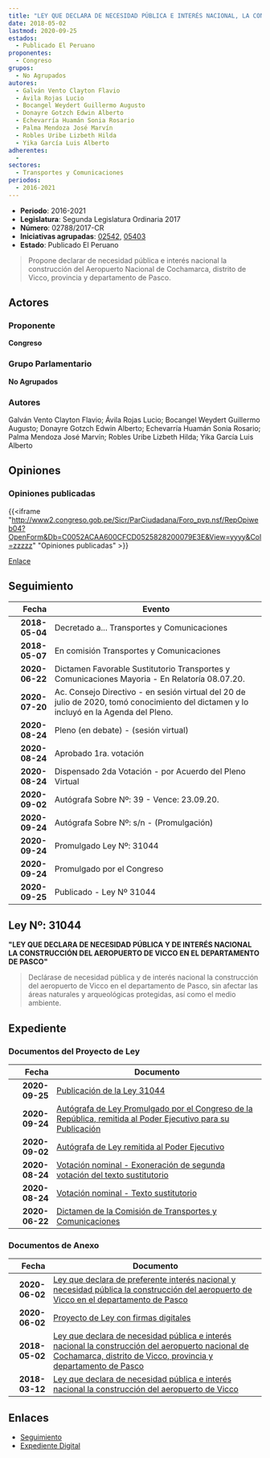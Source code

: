 ```yaml
---
title: "LEY QUE DECLARA DE NECESIDAD PÚBLICA E INTERÉS NACIONAL, LA CONSTRUCCIÓN DEL AEROPUERTO NACIONAL DE COCHAMARCA, DISTRITO DE VICCO, PROVINCIA Y DEPARTAMENTO DE PASCO"
date: 2018-05-02
lastmod: 2020-09-25
estados: 
  - Publicado El Peruano
proponentes: 
  - Congreso
grupos: 
  - No Agrupados
autores: 
  - Galván Vento Clayton Flavio
  - Ávila Rojas Lucio
  - Bocangel Weydert Guillermo Augusto
  - Donayre Gotzch Edwin Alberto
  - Echevarría Huamán Sonia Rosario
  - Palma Mendoza José Marvín
  - Robles Uribe Lizbeth Hilda
  - Yika García Luis Alberto
adherentes: 
  - 
sectores: 
  - Transportes y Comunicaciones
periodos: 
  - 2016-2021
---
```


- **Periodo**: 2016-2021
- **Legislatura**: Segunda Legislatura Ordinaria 2017
- **Número**: 02788/2017-CR
- **Iniciativas agrupadas**: [02542](../../02500/02542), [05403](../../05400/05403)
- **Estado**: Publicado El Peruano

> Propone declarar de necesidad pública e interés nacional la construcción del Aeropuerto Nacional de Cochamarca, distrito de Vicco, provincia y departamento de Pasco.


## Actores

### Proponente

**Congreso**

### Grupo Parlamentario

**No Agrupados**

### Autores

Galván Vento Clayton Flavio; Ávila Rojas Lucio; Bocangel Weydert Guillermo Augusto; Donayre Gotzch Edwin Alberto; Echevarría Huamán Sonia Rosario; Palma Mendoza José Marvín; Robles Uribe Lizbeth Hilda; Yika García Luis Alberto


## Opiniones

### Opiniones publicadas

{{<iframe "http://www2.congreso.gob.pe/Sicr/ParCiudadana/Foro_pvp.nsf/RepOpiweb04?OpenForm&Db=C0052ACAA600CFCD0525828200079E3E&View=yyyy&Col=zzzzz" "Opiniones publicadas" >}}

[Enlace](http://www2.congreso.gob.pe/Sicr/ParCiudadana/Foro_pvp.nsf/RepOpiweb04?OpenForm&Db=C0052ACAA600CFCD0525828200079E3E&View=yyyy&Col=zzzzz)

## Seguimiento

| Fecha | Evento |
|------:|--------|
| **2018-05-04** | Decretado a... Transportes y Comunicaciones|
| **2018-05-07** | En comisión Transportes y Comunicaciones|
| **2020-06-22** | Dictamen Favorable Sustitutorio Transportes y Comunicaciones Mayoria - En Relatoría 08.07.20.|
| **2020-07-20** | Ac. Consejo Directivo - en sesión virtual del 20 de julio de 2020, tomó conocimiento del dictamen y lo incluyó en la Agenda del Pleno.|
| **2020-08-24** | Pleno (en debate) - (sesión virtual)|
| **2020-08-24** | Aprobado 1ra. votación|
| **2020-08-24** | Dispensado 2da Votación - por Acuerdo del Pleno Virtual|
| **2020-09-02** | Autógrafa Sobre Nº: 39 - Vence: 23.09.20.|
| **2020-09-24** | Autógrafa Sobre Nº: s/n - (Promulgación)|
| **2020-09-24** | Promulgado Ley Nº: 31044|
| **2020-09-24** | Promulgado por el Congreso|
| **2020-09-25** | Publicado - Ley Nº 31044|

## Ley Nº: 31044

**"LEY QUE DECLARA DE NECESIDAD PÚBLICA Y DE INTERÉS NACIONAL LA CONSTRUCCIÓN DEL AEROPUERTO DE VICCO EN EL DEPARTAMENTO DE PASCO"**

> Declárase de necesidad pública y de interés nacional la construcción del aeropuerto de Vicco en el departamento de Pasco, sin afectar las áreas naturales y arqueológicas protegidas, así como el medio ambiente.


## Expediente


### Documentos del Proyecto de Ley

| Fecha | Documento |
|------:|--------|
| **2020-09-25** | [Publicación de la Ley 31044](http://www.leyes.congreso.gob.pe/Documentos/2016_2021/ADLP/Normas_Legales/31044-LEY.pdf) |
| **2020-09-24** | [Autógrafa de Ley Promulgado por el Congreso de la República, remitida al Poder Ejecutivo para su Publicación](http://www.leyes.congreso.gob.pe/Documentos/2016_2021/Autografas/Ley_y_de_Resolucion_Legislativa/AU02542-20200924.pdf) |
| **2020-09-02** | [Autógrafa de Ley remitida al Poder Ejecutivo](http://www.leyes.congreso.gob.pe/Documentos/2016_2021/Autografas/Ley_y_de_Resolucion_Legislativa/AU02788_20200902.pdf) |
| **2020-08-24** | [Votación nominal - Exoneración de segunda votación del texto sustitutorio](http://www.leyes.congreso.gob.pe/Documentos/2016_2021/Asistencia_y_Votacion/Proyectos_de_Ley/Votacion_Nominal/VNESVTS02542-20200824.pdf) |
| **2020-08-24** | [Votación nominal - Texto sustitutorio](http://www.leyes.congreso.gob.pe/Documentos/2016_2021/Asistencia_y_Votacion/Proyectos_de_Ley/Votacion_Nominal/VNTS02542-20200824.pdf) |
| **2020-06-22** | [Dictamen de la Comisión de Transportes y Comunicaciones](http://www.leyes.congreso.gob.pe/Documentos/2016_2021/Dictamenes/Proyectos_de_Ley/02542DC23MAY20200622.pdf) |

### Documentos de Anexo

| Fecha | Documento |
|------:|--------|
| **2020-06-02** | [Ley que declara de preferente interés nacional y necesidad pública la construcción del aeropuerto de Vicco en el departamento de Pasco](http://www.leyes.congreso.gob.pe/Documentos/2016_2021/Proyectos_de_Ley_y_de_Resoluciones_Legislativas/PL05403_20200602.pdf) |
| **2020-06-02** | [Proyecto de Ley con firmas digitales](http://www.leyes.congreso.gob.pe/Documentos/2016_2021/Proyectos_de_Ley_y_de_Resoluciones_Legislativas/Proyectos_Firmas_digitales/PL05403.pdf) |
| **2018-05-02** | [Ley que declara de necesidad pública e interés nacional la construcción del aeropuerto nacional de Cochamarca, distrito de Vicco, provincia y departamento de Pasco](http://www.leyes.congreso.gob.pe/Documentos/2016_2021/Proyectos_de_Ley_y_de_Resoluciones_Legislativas/PL0277520180424.pdf) |
| **2018-03-12** | [Ley que declara de necesidad pública e interés nacional la construcción del aeropuerto de Vicco](http://www.leyes.congreso.gob.pe/Documentos/2016_2021/Proyectos_de_Ley_y_de_Resoluciones_Legislativas/PL0254220180312..pdf) |

## Enlaces 

- [Seguimiento](http://www2.congreso.gob.pe/Sicr/TraDocEstProc/CLProLey2016.nsf/f7fff46988ca05b1052578e100829cc7/dd025297d966cabe0525828200066dc3?OpenDocument)
- [Expediente Digital](http://www2.congreso.gob.pe/Sicr/TraDocEstProc/CLProLey2016.nsf/f7fff46988ca05b1052578e100829cc7/dd025297d966cabe0525828200066dc3?OpenDocument&Click=05257FB7005EB655.eb71d0cf91d8294e05256cdf006b5706/$Body/0.1C6C)

